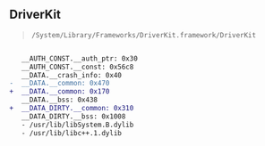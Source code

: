 ## DriverKit

> `/System/Library/Frameworks/DriverKit.framework/DriverKit`

```diff

   __AUTH_CONST.__auth_ptr: 0x30
   __AUTH_CONST.__const: 0x56c8
   __DATA.__crash_info: 0x40
-  __DATA.__common: 0x470
+  __DATA.__common: 0x170
   __DATA.__bss: 0x438
+  __DATA_DIRTY.__common: 0x310
   __DATA_DIRTY.__bss: 0x1008
   - /usr/lib/libSystem.B.dylib
   - /usr/lib/libc++.1.dylib

```
